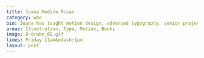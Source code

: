 ```yaml
---
title: Juana Medina Rosas
category: who
bio: Juana has taught motion design, advanced typography, senior project, and editorial design. She is currently teaching advanced illustration and senior design project. Besides teaching, Juana writes and illustrates children’s books. If you enjoy podcasts, Juana recommends Design Matters. If you prefer TV, check out Reservation Dogs or We Are Lady Parts. If looking for books, Marina Abramovi&cacute;’s Walking Through Walls and James Baldwin’s Nobody Knows My Name would be two of her top picks.
areas: Illustration, Type, Motion, Books
image: 8-drake_02.gif
times: Friday 11am&ndash;1pm
layout: post
---
```


